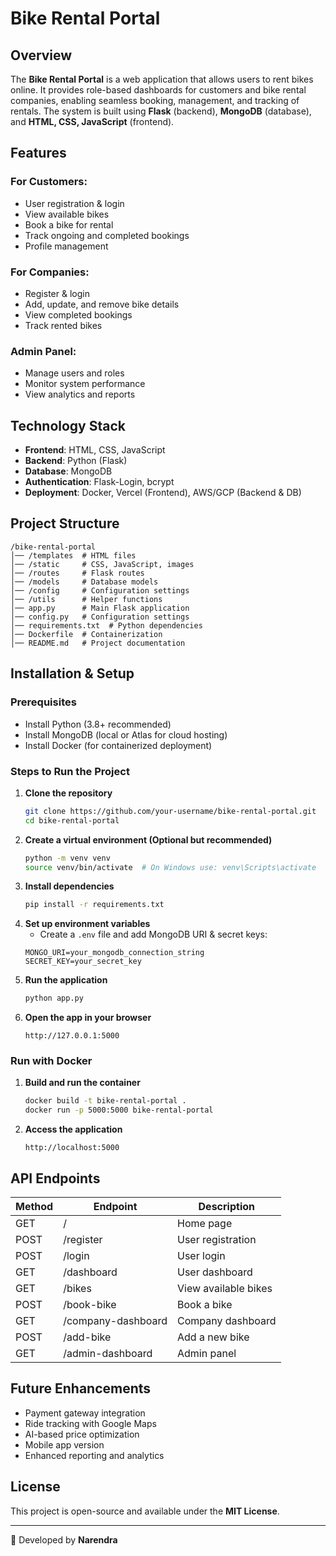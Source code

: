 # Bike Rental Portal

## Overview

The **Bike Rental Portal** is a web application that allows users to rent bikes online. It provides role-based dashboards for customers and bike rental companies, enabling seamless booking, management, and tracking of rentals. The system is built using **Flask** (backend), **MongoDB** (database), and **HTML, CSS, JavaScript** (frontend).

## Features

### **For Customers:**

- User registration & login
- View available bikes
- Book a bike for rental
- Track ongoing and completed bookings
- Profile management

### **For Companies:**

- Register & login
- Add, update, and remove bike details
- View completed bookings
- Track rented bikes

### **Admin Panel:**

- Manage users and roles
- Monitor system performance
- View analytics and reports

## Technology Stack

- **Frontend**: HTML, CSS, JavaScript
- **Backend**: Python (Flask)
- **Database**: MongoDB
- **Authentication**: Flask-Login, bcrypt
- **Deployment**: Docker, Vercel (Frontend), AWS/GCP (Backend & DB)

## Project Structure

```
/bike-rental-portal
│── /templates  # HTML files
│── /static     # CSS, JavaScript, images
│── /routes     # Flask routes
│── /models     # Database models
│── /config     # Configuration settings
│── /utils      # Helper functions
│── app.py      # Main Flask application
│── config.py   # Configuration settings
│── requirements.txt  # Python dependencies
│── Dockerfile  # Containerization
│── README.md   # Project documentation
```

## Installation & Setup

### **Prerequisites**

- Install Python (3.8+ recommended)
- Install MongoDB (local or Atlas for cloud hosting)
- Install Docker (for containerized deployment)

### **Steps to Run the Project**

1. **Clone the repository**
   ```sh
   git clone https://github.com/your-username/bike-rental-portal.git
   cd bike-rental-portal
   ```
2. **Create a virtual environment (Optional but recommended)**
   ```sh
   python -m venv venv
   source venv/bin/activate  # On Windows use: venv\Scripts\activate
   ```
3. **Install dependencies**
   ```sh
   pip install -r requirements.txt
   ```
4. **Set up environment variables**
   - Create a `.env` file and add MongoDB URI & secret keys:
   ```
   MONGO_URI=your_mongodb_connection_string
   SECRET_KEY=your_secret_key
   ```
5. **Run the application**
   ```sh
   python app.py
   ```
6. **Open the app in your browser**
   ```
   http://127.0.0.1:5000
   ```

### **Run with Docker**

1. **Build and run the container**
   ```sh
   docker build -t bike-rental-portal .
   docker run -p 5000:5000 bike-rental-portal
   ```
2. **Access the application**
   ```
   http://localhost:5000
   ```

## API Endpoints

| Method | Endpoint           | Description          |
| ------ | ------------------ | -------------------- |
| GET    | /                  | Home page            |
| POST   | /register          | User registration    |
| POST   | /login             | User login           |
| GET    | /dashboard         | User dashboard       |
| GET    | /bikes             | View available bikes |
| POST   | /book-bike         | Book a bike          |
| GET    | /company-dashboard | Company dashboard    |
| POST   | /add-bike          | Add a new bike       |
| GET    | /admin-dashboard   | Admin panel          |

## Future Enhancements

- Payment gateway integration
- Ride tracking with Google Maps
- AI-based price optimization
- Mobile app version
- Enhanced reporting and analytics

## License

This project is open-source and available under the **MIT License**.

---

🚀 Developed by **Narendra**
